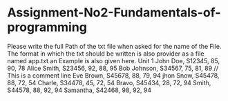 # Assignment-No2-Fundamentals-of-programming
Please write the full Path of the txt file when asked for the name of the File.
The format in which the txt should be written is also provider as a file named app.txt
an Example is also given here.
Unit 1
John Doe, S12345, 85, 90, 78
Alice Smith, S23456, 92, 88, 95
Bob Johnson, S34567, 75, 81, 89
// This is a comment line
Eve Brown, S45678, 88, 79, 94
jhon Snow, S45478, 88, 72, 54
Charle, S34478, 45, 72, 54
Bravo, S45434, 28, 72, 94
Smith, S44578, 88, 92, 94
Samantha, S42468, 98, 92, 94